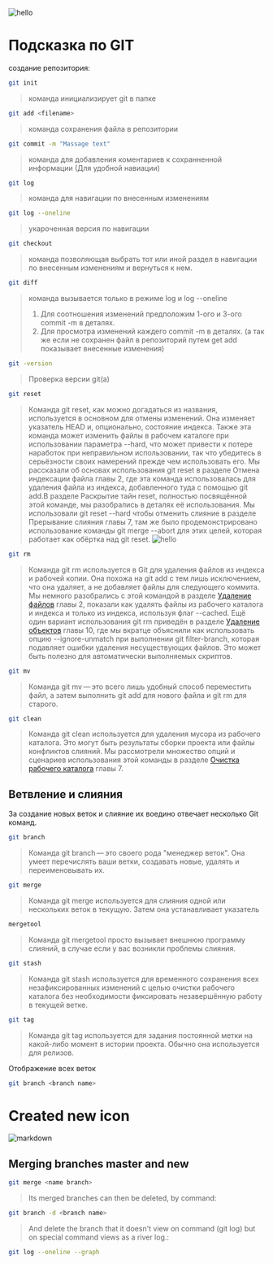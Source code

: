 ![hello](https://picsum.photos/800/600)


# Подсказка по GIT

создание репозитория:
```sh
git init
```
>команда инициализирует git в папке
```sh
git add <filename>
```
>команда сохранения файла в репозитории
```sh
git commit -m "Massage text"
```
>команда для добавления коментариев к сохранненной информации (Для удобной навиации)
```sh
git log
```
>команда для навигации по внесенным изменениям
```sh
git log --oneline
```
>укароченная версия по навигации
```sh
git checkout
```
>команда позволяющая выбрать тот или иной раздел в навигации по внесенным изменениям и вернуться к нем.
```sh
git diff
```
>команда вызывается только в режиме log и log --oneline
>1. Для соотношения изменений предположим 1-ого и 3-ого commit -m в деталях.
>2. Для просмотра изменений каждего commit -m в деталях.
(а так же если не сохранен файл в репозиторий путем get add<filename> показывает внесенные изменения)
```sh
git -version
```
>Проверка версии git(а)
```sh
git reset
```
>Команда git reset, как можно догадаться из названия, используется в основном для отмены изменений. Она изменяет указатель HEAD и, опционально, состояние индекса. Также эта команда может изменить файлы в рабочем каталоге при использовании параметра --hard, что может привести к потере наработок при неправильном использовании, так что убедитесь в серьёзности своих намерений прежде чем использовать его. Мы рассказали об основах использования git reset в разделе Отмена индексации файла главы 2, где эта команда использовалась для удаления файла из индекса, добавленного туда с помощью git add.В разделе Раскрытие тайн reset, полностью посвящённой этой команде, мы разобрались в деталях её использования. Мы использовали git reset --hard чтобы отменить слияние в разделе Прерывание слияния главы 7, там же было продемонстрировано использование команды git merge --abort для этих целей, которая работает как обёртка над git reset.
![hello](https://picsum.photos/800/400)
```sh
git rm
```
>Команда git rm используется в Git для удаления файлов из индекса и рабочей копии. Она похожа на git add с тем лишь исключением, что она удаляет, а не добавляет файлы для следующего коммита.
Мы немного разобрались с этой командой в разделе [Удаление файлов](https://git-scm.com/book/ru/v2/%D0%9E%D1%81%D0%BD%D0%BE%D0%B2%D1%8B-Git-%D0%97%D0%B0%D0%BF%D0%B8%D1%81%D1%8C-%D0%B8%D0%B7%D0%BC%D0%B5%D0%BD%D0%B5%D0%BD%D0%B8%D0%B9-%D0%B2-%D1%80%D0%B5%D0%BF%D0%BE%D0%B7%D0%B8%D1%82%D0%BE%D1%80%D0%B8%D0%B9#r_removing_files "развернутая информация") главы 2, показали как удалять файлы из рабочего каталога и индекса и только из индекса, используя флаг --cached.
Ещё один вариант использования git rm приведён в разделе [Удаление объектов](https://git-scm.com/book/ru/v2/Git-%D0%B8%D0%B7%D0%BD%D1%83%D1%82%D1%80%D0%B8-%D0%9E%D0%B1%D1%81%D0%BB%D1%83%D0%B6%D0%B8%D0%B2%D0%B0%D0%BD%D0%B8%D0%B5-%D1%80%D0%B5%D0%BF%D0%BE%D0%B7%D0%B8%D1%82%D0%BE%D1%80%D0%B8%D1%8F-%D0%B8-%D0%B2%D0%BE%D1%81%D1%81%D1%82%D0%B0%D0%BD%D0%BE%D0%B2%D0%BB%D0%B5%D0%BD%D0%B8%D0%B5-%D0%B4%D0%B0%D0%BD%D0%BD%D1%8B%D1%85#r_removing_objects "развернутая иформация") главы 10, где мы вкратце объяснили как использовать опцию --ignore-unmatch при выполнении git filter-branch, которая подавляет ошибки удаления несуществующих файлов. Это может быть полезно для автоматически выполняемых скриптов.
```sh
git mv
```
>Команда git mv — это всего лишь удобный способ переместить файл, а затем выполнить git add для нового файла и git rm для старого.

```sh
git clean
```
>Команда git clean используется для удаления мусора из рабочего каталога. Это могут быть результаты сборки проекта или файлы конфликтов слияний.
Мы рассмотрели множество опций и сценариев использования этой команды в разделе [Очистка рабочего каталога](https://git-scm.com/book/ru/v2/%D0%98%D0%BD%D1%81%D1%82%D1%80%D1%83%D0%BC%D0%B5%D0%BD%D1%82%D1%8B-Git-%D0%9F%D1%80%D0%B8%D0%BF%D1%80%D1%8F%D1%82%D1%8B%D0%B2%D0%B0%D0%BD%D0%B8%D0%B5-%D0%B8-%D0%BE%D1%87%D0%B8%D1%81%D1%82%D0%BA%D0%B0#r_git_clean "Развернутая информация") главы 7.
## Ветвление и слияния
За создание новых веток и слияние их воедино отвечает несколько Git команд.
```sh
git branch
```
>Команда git branch — это своего рода "менеджер веток". Она умеет перечислять ваши ветки, создавать новые, удалять и переименовывать их.

```sh
git merge
```
>Команда git merge используется для слияния одной или нескольких веток в текущую. Затем она устанавливает указатель 
```sh
mergetool
```
>Команда git mergetool просто вызывает внешнюю программу слияний, в случае если у вас возникли проблемы слияния.
```sh
git stash
```
>Команда git stash используется для временного сохранения всех незафиксированных изменений с целью очистки рабочего каталога без необходимости фиксировать незавершённую работу в текущей ветке.

```sh
git tag
```
>Команда git tag используется для задания постоянной метки на какой-либо момент в истории проекта. Обычно она используется для релизов.

Отображение всех веток
```sh
git branch <branch name>
```
# Created new icon
![markdown](Markdown-mark.svg.png)

## Merging branches master and new
```sh
git merge <name branch>
```
> Its merged branches can then be deleted, by command: 

```sh
git branch -d <branch name>
```
> And delete the branch that it doesn't view on command (git log) but on special command views as a river log.:

```sh
git log --oneline --graph
```



